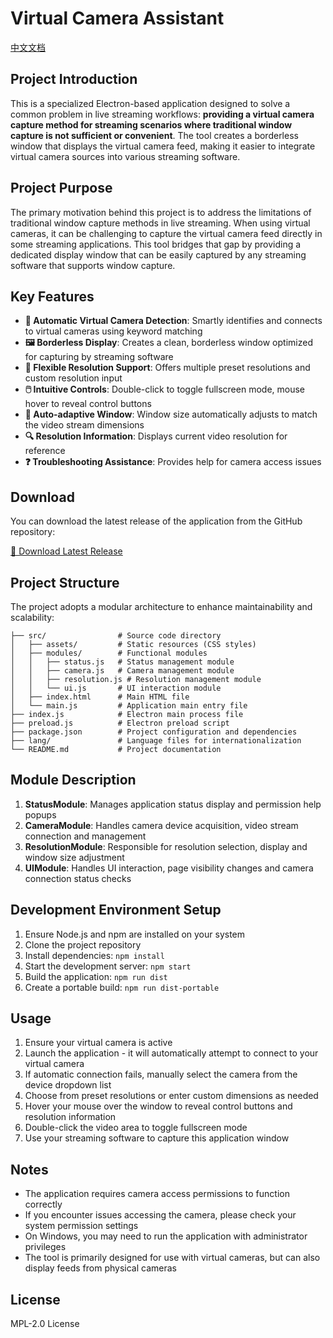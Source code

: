 # Virtual Camera Assistant

[中文文档](docs/README_zh.md)

## Project Introduction

This is a specialized Electron-based application designed to solve a common problem in live streaming workflows: **providing a virtual camera capture method for streaming scenarios where traditional window capture is not sufficient or convenient**. The tool creates a borderless window that displays the virtual camera feed, making it easier to integrate virtual camera sources into various streaming software.

## Project Purpose

The primary motivation behind this project is to address the limitations of traditional window capture methods in live streaming. When using virtual cameras, it can be challenging to capture the virtual camera feed directly in some streaming applications. This tool bridges that gap by providing a dedicated display window that can be easily captured by any streaming software that supports window capture.

## Key Features

- **🎯 Automatic Virtual Camera Detection**: Smartly identifies and connects to virtual cameras using keyword matching
- **🖼️ Borderless Display**: Creates a clean, borderless window optimized for capturing by streaming software
- **📐 Flexible Resolution Support**: Offers multiple preset resolutions and custom resolution input
- **🖱️ Intuitive Controls**: Double-click to toggle fullscreen mode, mouse hover to reveal control buttons
- **🔄 Auto-adaptive Window**: Window size automatically adjusts to match the video stream dimensions
- **🔍 Resolution Information**: Displays current video resolution for reference
- **❓ Troubleshooting Assistance**: Provides help for camera access issues

## Download

You can download the latest release of the application from the GitHub repository:

[🔗 Download Latest Release](https://github.com/plumeink/Virtual-Camera-Assistant/releases/latest)

## Project Structure

The project adopts a modular architecture to enhance maintainability and scalability:

```
├── src/                # Source code directory
│   ├── assets/         # Static resources (CSS styles)
│   ├── modules/        # Functional modules
│   │   ├── status.js   # Status management module
│   │   ├── camera.js   # Camera management module
│   │   ├── resolution.js # Resolution management module
│   │   └── ui.js       # UI interaction module
│   ├── index.html      # Main HTML file
│   └── main.js         # Application main entry file
├── index.js            # Electron main process file
├── preload.js          # Electron preload script
├── package.json        # Project configuration and dependencies
├── lang/               # Language files for internationalization
└── README.md           # Project documentation
```

## Module Description

1. **StatusModule**: Manages application status display and permission help popups
2. **CameraModule**: Handles camera device acquisition, video stream connection and management
3. **ResolutionModule**: Responsible for resolution selection, display and window size adjustment
4. **UIModule**: Handles UI interaction, page visibility changes and camera connection status checks

## Development Environment Setup

1. Ensure Node.js and npm are installed on your system
2. Clone the project repository
3. Install dependencies: `npm install`
4. Start the development server: `npm start`
5. Build the application: `npm run dist`
6. Create a portable build: `npm run dist-portable`

## Usage

1. Ensure your virtual camera is active
2. Launch the application - it will automatically attempt to connect to your virtual camera
3. If automatic connection fails, manually select the camera from the device dropdown list
4. Choose from preset resolutions or enter custom dimensions as needed
5. Hover your mouse over the window to reveal control buttons and resolution information
6. Double-click the video area to toggle fullscreen mode
7. Use your streaming software to capture this application window

## Notes

- The application requires camera access permissions to function correctly
- If you encounter issues accessing the camera, please check your system permission settings
- On Windows, you may need to run the application with administrator privileges
- The tool is primarily designed for use with virtual cameras, but can also display feeds from physical cameras

## License

MPL-2.0 License